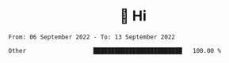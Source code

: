 <h1 align="center">👋 Hi</h1>
<!-- <h3 align="center">An enthusiastic frontend developer</h3> -->

<!--START_SECTION:waka-->

```text
From: 06 September 2022 - To: 13 September 2022

Other                   █████████████████████████   100.00 %
```

<!--END_SECTION:waka-->
